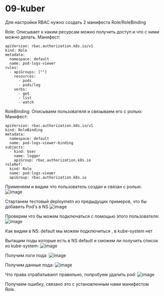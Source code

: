 # 09-kuber
Для настройки RBAC нужно создать 2 манифеста Role/RoleBinding

Role:
Описывает к каким ресурсам можно получить доступ и что с ними можно делать.
Манифест:
```
apiVersion: rbac.authorization.k8s.io/v1
kind: Role
metadata:
  namespace: default
  name: pod-logs-viewer
rules:
  - apiGroups: [""]
    resources:
      - pods
      - pods/log
    verbs:
      - get
      - list
      - watch
```

RoleBinding:
Описываем пользователя и связываем его с ролью:
Манифест:
```
apiVersion: rbac.authorization.k8s.io/v1
kind: RoleBinding
metadata:
  namespace: default
  name: pod-logs-viewer-binding
subjects:
  - kind: User
    name: logger
    apiGroup: rbac.authorization.k8s.io
roleRef:
  kind: Role
  name: pod-logs-viewer
  apiGroup: rbac.authorization.k8s.io
```

Применяем и видим что пользователь создан и связан с ролью:
![image](https://github.com/user-attachments/assets/4d2c68ab-b53b-4194-9854-32fcfd3722c9)

Стартанем тестовый deploymetn из предыдущих примеров, что бы добавить Pod's в NS
![image](https://github.com/user-attachments/assets/13c514d9-db17-4c1e-90af-e9a8d375f2bc)

Проверим что бы можем подключаться с помощью этого пользователя:
![image](https://github.com/user-attachments/assets/55b9b304-8d9c-435e-b265-2eedba21fb36)

Как видим в NS: default мы можем подключиться , в kube-system нет

Вытащим поды которые есть в NS default и сможем ли получить список из kube-system:
![image](https://github.com/user-attachments/assets/2b19a679-f943-47d3-abf6-6605d01726f3)

Получим логи пода:
![image](https://github.com/user-attachments/assets/840f98af-1dea-42cd-9c13-e71a9dd3727f)

Получим данные пода:
![image](https://github.com/user-attachments/assets/ed5f7592-a0c9-465f-aa72-5d9577cb5793)


Что права отрабатывают правильно, попробуем удалить pod:
![image](https://github.com/user-attachments/assets/fe556556-6141-4710-8d1e-5b92a5e419fb)

Получаем ошибку, связано это с установленным нами манифестом Role.

